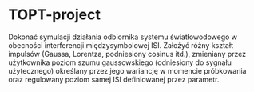 # TOPT-project
Dokonać symulacji działania odbiornika systemu światłowodowego w obecności interferencji międzysymbolowej ISI. Założyć różny kształt impulsów (Gaussa, Lorentza, podniesiony cosinus itd.), zmieniany przez użytkownika poziom szumu gaussowskiego (odniesiony do sygnału użytecznego) określany przez jego wariancję w momencie próbkowania oraz regulowany poziom samej ISI definiowanej przez parametr. 
